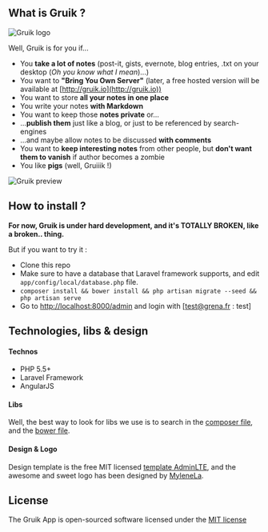 ## What is Gruik ?

![Gruik logo](http://lut.im/25GVA1uQ/KAFzH5RA)

Well, Gruik is for you if...

* You __take a lot of notes__ (post-it, gists, evernote, blog entries, .txt on your desktop (_Oh you know what I mean_)...)
* You want to __"Bring You Own Server"__ (later, a free hosted version will be available at [http://gruik.io](http://gruik.io))
* You want to store __all your notes in one place__
* You write your notes __with Markdown__
* You want to keep those __notes private__ or...
* ...__publish them__ just like a blog, or just to be referenced by search-engines
* ...and maybe allow notes to be discussed __with comments__
* You want to __keep interesting notes__ from other people, but __don't want them to vanish__ if author becomes a zombie
* You like __pigs__ (well, Gruiiik !)

![Gruik preview](http://lut.im/OYLqTKCB/s6CWP6Pg)

## How to install ?
__For now, Gruik is under hard development, and it's TOTALLY BROKEN, like a broken.. thing.__

But if you want to try it :
 
* Clone this repo
* Make sure to have a database that Laravel framework supports, and edit `app/config/local/database.php` file.
* `composer install && bower install && php artisan migrate --seed && php artisan serve`
* Go to [http://localhost:8000/admin](http://localhost:8000/admin) and login with [test@grena.fr : test]

## Technologies, libs & design

#### Technos

* PHP 5.5+
* Laravel Framework
* AngularJS

#### Libs
Well, the best way to look for libs we use is to search in the [composer file](https://github.com/grena/gruik/blob/master/composer.json), and the [bower file](https://github.com/grena/gruik/blob/master/bower.json).

#### Design & Logo
Design template is the free MIT licensed [template AdminLTE](https://github.com/almasaeed2010/AdminLTE), and the awesome and sweet logo has been designed by [MyleneLa](http://www.mylenela.fr/en/).

## License

The Gruik App is open-sourced software licensed under the [MIT license](http://opensource.org/licenses/MIT)
